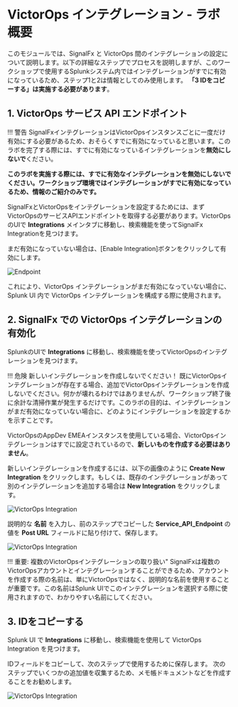 # VictorOps インテグレーション - ラボ概要

このモジュールでは、SignalFx と VictorOps 間のインテグレーションの設定について説明します。以下の詳細なステップでプロセスを説明しますが、このワークショップで使用するSplunkシステム内ではインテグレーションがすでに有効になっているため、ステップ1と2は情報としてのみ使用します。 **「3 IDをコピーする」は実施する必要があります**。

## 1. VictorOps サービス API エンドポイント

!!! 警告
    SignalFxインテグレーションはVictorOpsインスタンスごとに一度だけ有効にする必要があるため、おそらくすでに有効になっていると思います。このラボを完了する際には、すでに有効になっているインテグレーションを**無効にしないで**ください。

**このラボを実施する際には、すでに有効なインテグレーションを無効にしないでください。ワークショップ環境ではインテグレーションがすでに有効になっているため、情報のご紹介のみです。**

SignalFxとVictorOpsをインテグレーションを設定するためには、まずVictorOpsのサービスAPIエンドポイントを取得する必要があります。VictorOpsのUIで **Integrations** メインタブに移動し、検索機能を使ってSignalFx Integrationを見つけます。

まだ有効になっていない場合は、[Enable Integration]ボタンをクリックして有効にします。

![Endpoint](../../images/oncall/endpoint.png)

これにより、VictorOps インテグレーションがまだ有効になっていない場合に、Splunk UI 内で VictorOps インテグレーションを構成する際に使用されます。

## 2. SignalFx での VictorOps インテグレーションの有効化

SplunkのUIで **Integrations** に移動し、検索機能を使ってVictorOpsのインテグレーションを見つけます。

!!! 危険 新しいインテグレーションを作成しないでください！
    既にVictorOpsインテグレーションが存在する場合、追加でVictorOpsインテグレーションを作成しないでください。何かが壊れるわけではありませんが、ワークショップ終了後に余計な清掃作業が発生するだけです。このラボの目的は、インテグレーションがまだ有効になっていない場合に、どのようにインテグレーションを設定するかを示すことです。

VictorOpsのAppDev EMEAインスタンスを使用している場合、VictorOpsインテグレーションはすでに設定されているので、**新しいものを作成する必要はありません**。

新しいインテグレーションを作成するには、以下の画像のように **Create New Integration** をクリックします。もしくは、既存のインテグレーションがあって別のインテグレーションを追加する場合は **New Integration** をクリックします。

![VictorOps Integration](../../images/oncall/m7-sfx-new-vo-integration.png)

説明的な **名前** を入力し、前のステップでコピーした **Service_API_Endpoint** の値を **Post URL** フィールドに貼り付けて、保存します。

![VictorOps Integration](../../images/oncall/m7-sfx-vo-integration-url.png)

!!! 重要: 複数のVictorOpsインテグレーションの取り扱い"
    SignalFxは複数のVictorOpsアカウントとインテグレーションすることができるため、アカウントを作成する際の名前は、単にVictorOpsではなく、説明的な名前を使用することが重要です。この名前はSplunk UIでこのインテグレーションを選択する際に使用されますので、わかりやすい名前にしてください。

## 3. IDをコピーする

Splunk UI で **Integrations** に移動し、検索機能を使用して VictorOps Integration を見つけます。

IDフィールドをコピーして、次のステップで使用するために保存します。 次のステップでいくつかの追加値を収集するため、メモ帳ドキュメントなどを作成することをお勧めします。

![VictorOps Integration](../../images/oncall/m7-sfx-vo-integration-id.png)
